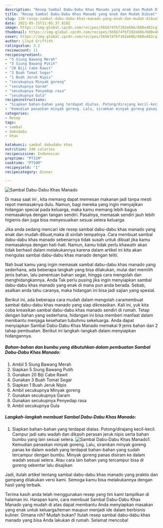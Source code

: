 ```yaml
---
description: "Resep Sambal Dabu-Dabu Khas Manado yang enak dan Mudah Dibuat"
title: "Resep Sambal Dabu-Dabu Khas Manado yang enak dan Mudah Dibuat"
slug: 136-resep-sambal-dabu-dabu-khas-manado-yang-enak-dan-mudah-dibuat
date: 2021-05-15T11:05:37.818Z
image: https://img-global.cpcdn.com/recipes/565674fbf192e60b/680x482cq70/sambal-dabu-dabu-khas-manado-foto-resep-utama.jpg
thumbnail: https://img-global.cpcdn.com/recipes/565674fbf192e60b/680x482cq70/sambal-dabu-dabu-khas-manado-foto-resep-utama.jpg
cover: https://img-global.cpcdn.com/recipes/565674fbf192e60b/680x482cq70/sambal-dabu-dabu-khas-manado-foto-resep-utama.jpg
author: Lloyd Griffith
ratingvalue: 3.2
reviewcount: 11
recipeingredient:
- "5 Siung Bawang Merah"
- "5 Siung Bawang Putih"
- "20 Biji Cabe Rawit"
- "3 Buah Tomat Segar"
- "1 Buah Jeruk Nipis"
- "secukupnya Minyak goreng"
- "secukupnya Garam"
- "secukupnya Penyedap rasa"
- "secukupnya Gula"
recipeinstructions:
- "Siapkan bahan-bahan yang terdapat diatas. Potong/dirajang kecil-kecil. Campur jadi satu wadah dan dikasih perasan jeruk nipis serta bahan bumbu yang lain sesuai selera."
- "Kemudian panaskan minyak goreng. Lalu, siramkan minyak goreng panas ke dalam wadah yang terdapat bahan-bahan yang sudah tercampur dengan bumbu. Minyak goreng panas disiram ke dalam wadah sesuai selera. Atau cara lain bahan yang tercampur bisa di goreng sebentar lalu disajikan"
categories:
- Resep
tags:
- sambal
- dabudabu
- khas

katakunci: sambal dabudabu khas 
nutrition: 240 calories
recipecuisine: Indonesian
preptime: "PT31M"
cooktime: "PT50M"
recipeyield: "1"
recipecategory: Dinner

---
```



![Sambal Dabu-Dabu Khas Manado](https://img-global.cpcdn.com/recipes/565674fbf192e60b/680x482cq70/sambal-dabu-dabu-khas-manado-foto-resep-utama.jpg)

Di masa  saat ini , kita memang dapat memesan makanan jadi tanpa mesti repot memasaknya dulu. Namun, bagi mereka yang ingin menyajikan hidangan special pada keluarga, maka kamu memang lebih bagus memasaknya dengan tangan sendiri. Pasalnya, memasak sendiri jauh lebih higienis dan juga bisa menyesuaikan sesuai selera keluarga.

Jika anda sedang mencari ide resep sambal dabu-dabu khas manado yang enak dan mudah dibuat,maka di sinilah tempatnya. Cara membuat sambal dabu-dabu khas manado  sebenarnya tidak susah untuk dibuat jika kamu memasaknya dengan hati-hati. Namun, kamu tidak perlu khawatir akan tidak berhasil dalam melakukannya 
karena dalam artikel ini kita akan mengulas sambal dabu-dabu khas manado dengan teliti.  



Nah buat kamu yang ingin memasak sambal dabu-dabu khas manado yang sederhana, ada beberapa langkah yang bisa dilakukan, mulai dari memilih jenis bahan, lalu penentuan bahan segar, hingga cara mengolah dan menghidangkannya. Anda Tak perlu pusing jika ingin menyiapkan sambal dabu-dabu khas manado yang enak di mana pun anda berada. Sebab, asalkan anda  tahu caranya, maka hidangan ini bisa jadi sajian yang spesial.

Berikut ini, ada beberapa cara mudah dalam mengolah caramembuat sambal dabu-dabu khas manado yang siap dikreasikan. Kali ini, yuk kita coba kreasikan sambal dabu-dabu khas manado sendiri di rumah. Tetap dengan bahan yang sederhana, hidangan ini bisa memberi manfaat dalam membantu menjaga kesehatan tubuhmu sekeluarga. Anda dapat menyiapkan Sambal Dabu-Dabu Khas Manado memakai 9 jenis bahan dan 2 tahap pembuatan. Berikut ini langkah-langkah dalam menyiapkan hidangannya.

<!--inarticleads1-->

##### Bahan-bahan dan bumbu yang dibutuhkan dalam pembuatan Sambal Dabu-Dabu Khas Manado:

1. Ambil 5 Siung Bawang Merah
1. Siapkan 5 Siung Bawang Putih
1. Gunakan 20 Biji Cabe Rawit
1. Gunakan 3 Buah Tomat Segar
1. Siapkan 1 Buah Jeruk Nipis
1. Ambil secukupnya Minyak goreng
1. Gunakan secukupnya Garam
1. Gunakan secukupnya Penyedap rasa
1. Ambil secukupnya Gula




<!--inarticleads2-->

##### Langkah-langkah membuat Sambal Dabu-Dabu Khas Manado:

1. Siapkan bahan-bahan yang terdapat diatas. Potong/dirajang kecil-kecil. Campur jadi satu wadah dan dikasih perasan jeruk nipis serta bahan bumbu yang lain sesuai selera.
<img src="https://img-global.cpcdn.com/steps/1e9a5cc4561972aa/160x128cq70/sambal-dabu-dabu-khas-manado-langkah-memasak-1-foto.jpg" alt="Sambal Dabu-Dabu Khas Manado">1. Kemudian panaskan minyak goreng. Lalu, siramkan minyak goreng panas ke dalam wadah yang terdapat bahan-bahan yang sudah tercampur dengan bumbu. Minyak goreng panas disiram ke dalam wadah sesuai selera. Atau cara lain bahan yang tercampur bisa di goreng sebentar lalu disajikan




Jadi, itulah artikel tentang  sambal dabu-dabu khas manado  yang praktis dan gampang dilakukan versi kami. Semoga kamu bisa melakukannya dengan hasil yang terbaik. 

Terima kasih anda telah menggunakan resep yang tim kami tampilkan di halaman ini. Harapan kami, cara membuat  Sambal Dabu-Dabu Khas Manado yang mudah di atas dapat membantu Anda menyiapkan masakan yang enak untuk keluarga/teman maupun menjadi ide dalam berbisnis kuliner. Gimana nih? Mudah bukan? Itulah resep sambal dabu-dabu khas manado yang bisa Anda lakukan di rumah. Selamat mencoba!

